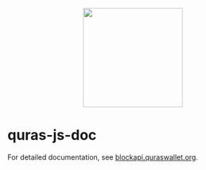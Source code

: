 <p align="center">
<img
    src="http://blockapi.quraswallet.org/quras/img/logo1.png"
    width="200px">
</p>

# quras-js-doc

For detailed documentation, see [blockapi.quraswallet.org](http://13.230.62.42/quras-js/docs/en/api-index.html).

